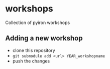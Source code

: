 # workshops
Collection of pyiron workshops


## Adding a new workshop

- clone this repository
- `git submodule add <url> YEAR_workshopname`
- push the changes

